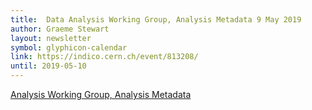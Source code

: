 ```yaml
---
title:  Data Analysis Working Group, Analysis Metadata 9 May 2019
author: Graeme Stewart
layout: newsletter
symbol: glyphicon-calendar
link: https://indico.cern.ch/event/813208/
until: 2019-05-10
---
```

[Analysis Working Group, Analysis Metadata](https://indico.cern.ch/event/813208/)
